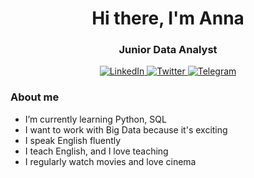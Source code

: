 ##  
<div id="header" align="center">
    <h1>Hi there, I'm Anna </h1>
    <h3>Junior Data Analyst</h3>
</div>
<div id="socials" align="center">
    <a href="www.linkedin.com/in/анна-гладышева-549427199">
    <img src="https://img.shields.io/badge/LinkedIn-blue?style=for-the-badge&logo=linkedin&logoColor=white" alt="LinkedIn"/>
  </a>
  <a href="twitter-url">
    <img src="https://img.shields.io/badge/Twitter-blue?style=for-the-badge&logo=twitter&logoColor=white" alt="Twitter"/>
  </a>
  <a href="telegram-url">
    <img src="https://img.shields.io/badge/Telegram-blue?style=for-the-badge&logo=telegram&logoColor=white" alt="Telegram"/>
  </a>
</div>

### About me
-  I’m currently learning Python, SQL
-  I want to work with Big Data because it's exciting 
-  I speak English fluently
-  I teach English, and I love teaching
-  I regularly watch movies and love cinema
  



<!--
**anukatu/anukatu** is a ✨ _special_ ✨ repository because its `README.md` (this file) appears on your GitHub profile.

Here are some ideas to get you started:

- 🔭 I’m currently working on ...
- 🌱 I’m currently learning ...
- 👯 I’m looking to collaborate on ...
- 🤔 I’m looking for help with ...
- 💬 Ask me about ...
- 📫 How to reach me: ...
- 😄 Pronouns: ...
- ⚡ Fun fact: ...
-->

